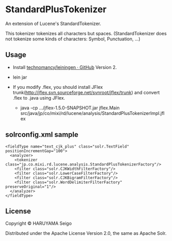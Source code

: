 # StandardPlusTokenizer

An extension of Lucene's StandardTokenizer.

This tokenizer tokenizes all characters but spaces.
(StandardTokenizer does not tokenize some kinds of characters: Symbol, Punctuation, ...)

## Usage

* Install [technomancy/leiningen · GitHub](https://github.com/technomancy/leiningen) Version 2.
* lein jar

* If you modify .flex, you should install JFlex trunk(http://jflex.svn.sourceforge.net/svnroot/jflex/trunk) and convert .flex to .java using JFlex.
  * java -cp .../jflex-1.5.0-SNAPSHOT.jar jflex.Main src/java/jp/co/mixi/rd/lucene/analysis/StandardPlusTokenizerImpl.jflex

## solrconfig.xml sample

    <fieldType name="text_cjk_plus" class="solr.TextField" positionIncrementGap="100">
      <analyzer>
        <tokenizer class="jp.co.mixi.rd.lucene.analysis.StandardPlusTokenizerFactory"/>
        <filter class="solr.CJKWidthFilterFactory"/>
        <filter class="solr.LowerCaseFilterFactory"/>
        <filter class="solr.CJKBigramFilterFactory"/>
        <filter class="solr.WordDelimiterFilterFactory" preserveOriginal="1"/>
      </analyzer>
    </fieldType>

## License

Copyright © HARUYAMA Seigo

Distributed under the Apache License Version 2.0, the same as Apache Solr.
